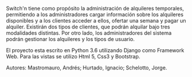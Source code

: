 Switch'n tiene como propósito la administración de alquileres temporales, permitiendo a los administradores cargar información sobre los alquileres disponibles y a los clientes acceder a ellos, ofertar una semana y pagar un alquiler. Existirán dos tipos de clientes, que podrán alquilar bajo tres modalidades distintas. Por otro lado, los administradores del sistema podrán gestionar los alquileres y los tipos de usuario.

El proyecto esta escrito en Python 3.6 utilizando Django como Framework Web. Para las vistas se utilizo Html 5, Css3 y Bootstrap.


Autores: Mastromauro, Andrés; Hurtado, Ignacio; Schelotto, Jorge.


